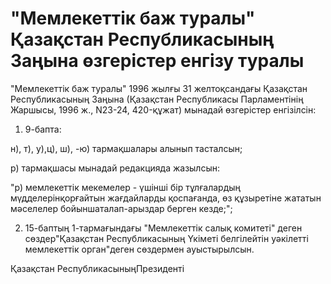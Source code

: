 # "Мемлекеттік баж туралы" Қазақстан Республикасының Заңына өзгерістер енгізу туралы

"Мемлекеттік баж туралы" 1996 жылғы 31 желтоқсандағы Қазақстан Республикасының Заңына (Қазақстан Республикасы Парламентінің Жаршысы, 1996 ж., N23-24, 420-құжат) мынадай өзгерістер енгізілсін:

1) 9-бапта:

н), т), у),ц), ш), -ю) тармақшалары алынып тасталсын;

р) тармақшасы мынадай редакцияда жазылсын:

"р) мемлекеттік мекемелер - үшінші бір тұлғалардың мүдделерінқорғайтын жағдайларды қоспағанда, өз құзыретіне жататын мәселелер бойыншаталап-арыздар берген кезде;";

2) 15-баптың 1-тармағындағы "Мемлекеттік салық комитеті" деген сөздер"Қазақстан Республикасының Үкіметі белгілейтін уәкілетті мемлекеттік орган"деген сөздермен ауыстырылсын.

Қазақстан РеспубликасыныңПрезиденті

